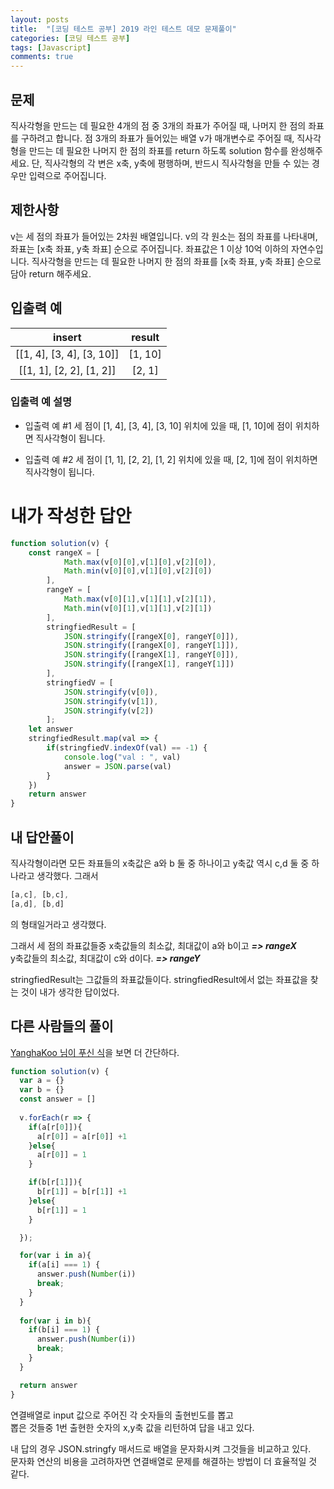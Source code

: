 ```yaml
---
layout: posts
title:  "[코딩 테스트 공부] 2019 라인 테스트 데모 문제풀이"
categories: [코딩 테스트 공부]
tags: [Javascript]
comments: true
---
```


## 문제
직사각형을 만드는 데 필요한 4개의 점 중 3개의 좌표가 주어질 때, 나머지 한 점의 좌표를 구하려고 합니다. 점 3개의 좌표가 들어있는 배열 v가 매개변수로 주어질 때, 직사각형을 만드는 데 필요한 나머지 한 점의 좌표를 return 하도록 solution 함수를 완성해주세요. 단, 직사각형의 각 변은 x축, y축에 평행하며, 반드시 직사각형을 만들 수 있는 경우만 입력으로 주어집니다.

## 제한사항
v는 세 점의 좌표가 들어있는 2차원 배열입니다.
v의 각 원소는 점의 좌표를 나타내며, 좌표는 [x축 좌표, y축 좌표] 순으로 주어집니다.
좌표값은 1 이상 10억 이하의 자연수입니다.
직사각형을 만드는 데 필요한 나머지 한 점의 좌표를 [x축 좌표, y축 좌표] 순으로 담아 return 해주세요.

## 입출력 예

| insert | result |
|:--------:|:--------:|
| [[1, 4], [3, 4], [3, 10]] |	[1, 10] |
| [[1, 1], [2, 2], [1, 2]] | [2, 1] |

### 입출력 예 설명
- 입출력 예 #1
세 점이 [1, 4], [3, 4], [3, 10] 위치에 있을 때, [1, 10]에 점이 위치하면 직사각형이 됩니다.

- 입출력 예 #2
세 점이 [1, 1], [2, 2], [1, 2] 위치에 있을 때, [2, 1]에 점이 위치하면 직사각형이 됩니다.

# 내가 작성한 답안
```javascript
function solution(v) {
    const rangeX = [
            Math.max(v[0][0],v[1][0],v[2][0]), 
            Math.min(v[0][0],v[1][0],v[2][0])
        ],
        rangeY = [
            Math.max(v[0][1],v[1][1],v[2][1]), 
            Math.min(v[0][1],v[1][1],v[2][1])
        ],
        stringfiedResult = [
            JSON.stringify([rangeX[0], rangeY[0]]),
            JSON.stringify([rangeX[0], rangeY[1]]),
            JSON.stringify([rangeX[1], rangeY[0]]),
            JSON.stringify([rangeX[1], rangeY[1]])
        ],
        stringfiedV = [
            JSON.stringify(v[0]), 
            JSON.stringify(v[1]),
            JSON.stringify(v[2])
        ];
    let answer
    stringfiedResult.map(val => {
        if(stringfiedV.indexOf(val) == -1) {
            console.log("val : ", val)
            answer = JSON.parse(val)
        }
    })
    return answer
}
```

## 내 답안풀이
직사각형이라면 모든 좌표들의 x축값은 a와 b 둘 중 하나이고 y축값 역시 c,d 둘 중 하나라고 생각했다.
그래서
```javascript
[a,c], [b,c], 
[a,d], [b,d]
```
의 형태일거라고 생각했다.

그래서 세 점의 좌표값들중 
x축값들의 최소값, 최대값이 a와 b이고 ***=> rangeX***  
y축값들의 최소값, 최대값이 c와 d이다. ***=> rangeY***

stringfiedResult는 그값들의 좌표값들이다. 
stringfiedResult에서 없는 좌표값을 찾는 것이 내가 생각한 답이었다.

## 다른 사람들의 풀이

[YanghaKoo 님이 푸신 식](https://github.com/YanghaKoo/algorithm-study/blob/master/NAVERLINE/demo/demo1.js)을 보면 더 간단하다. 
```javascript
function solution(v) {
  var a = {}
  var b = {}
  const answer = []
  
  v.forEach(r => {
    if(a[r[0]]){
      a[r[0]] = a[r[0]] +1
    }else{
      a[r[0]] = 1
    }

    if(b[r[1]]){
      b[r[1]] = b[r[1]] +1
    }else{
      b[r[1]] = 1
    }

  });

  for(var i in a){
    if(a[i] === 1) {
      answer.push(Number(i))
      break;
    }
  }
  
  for(var i in b){
    if(b[i] === 1) {
      answer.push(Number(i))
      break;
    }
  }

  return answer
}
```
연결배열로 input 값으로 주어진 각 숫자들의 출현빈도를 뽑고  
뽑은 것들중 1번 출현한 숫자의 x,y축 값을 리턴하여 답을 내고 있다.

내 답의 경우 JSON.stringfy 매서드로 배열을 문자화시켜 그것들을 비교하고 있다.  
문자화 연산의 비용을 고려하자면 연결배열로 문제를 해결하는 방법이 더 효율적일 것 같다.
